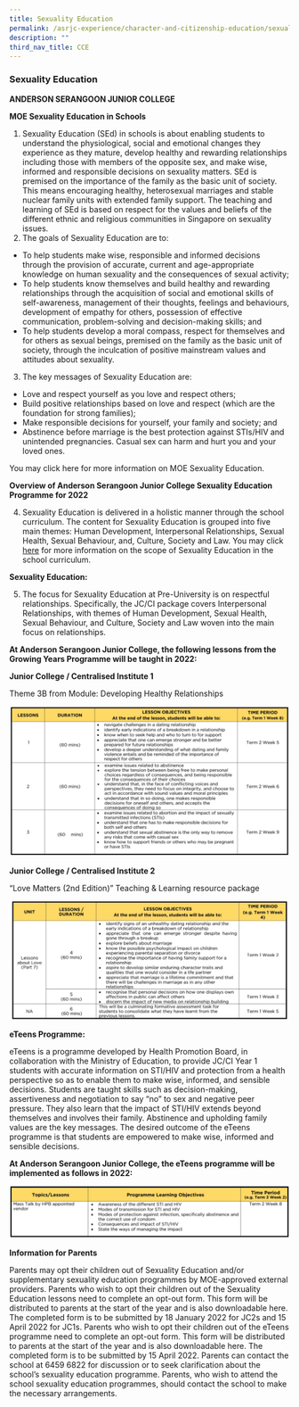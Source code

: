 ```yaml
---
title: Sexuality Education
permalink: /asrjc-experience/character-and-citizenship-education/sexuality-education/
description: ""
third_nav_title: CCE
---
```

### Sexuality Education

**ANDERSON SERANGOON JUNIOR COLLEGE**

**MOE Sexuality Education in Schools**

1. Sexuality Education (SEd) in schools is about enabling students to understand the physiological, social and emotional changes they experience as they mature, develop healthy and rewarding relationships including those with members of the opposite sex, and make wise, informed and responsible decisions on sexuality matters. SEd is premised on the importance of the family as the basic unit of society. This means encouraging healthy, heterosexual marriages and stable nuclear family units with extended family support. The teaching and learning of SEd is based on respect for the values and beliefs of the different ethnic and religious communities in Singapore on sexuality issues.
2. The goals of Sexuality Education are to:

* To help students make wise, responsible and informed decisions through the provision of accurate, current and age-appropriate knowledge on human sexuality and the consequences of sexual activity;
* To help students know themselves and build healthy and rewarding relationships through the acquisition of social and emotional skills of self-awareness, management of their thoughts, feelings and behaviours, development of empathy for others, possession of effective communication, problem-solving and decision-making skills; and
* To help students develop a moral compass, respect for themselves and for others as sexual beings, premised on the family as the basic unit of society, through the inculcation of positive mainstream values and attitudes about sexuality.
 
3. The key messages of Sexuality Education are:

* Love and respect yourself as you love and respect others;
* Build positive relationships based on love and respect (which are the foundation for strong families);
* Make responsible decisions for yourself, your family and society; and
* Abstinence before marriage is the best protection against STIs/HIV and unintended pregnancies. Casual sex can harm and hurt you and your loved ones.
 

You may click here for more information on MOE Sexuality Education.

**Overview of Anderson Serangoon Junior College Sexuality Education Programme for 2022**

4. Sexuality Education is delivered in a holistic manner through the school curriculum. The content for Sexuality Education is grouped into five main themes: Human Development, Interpersonal Relationships, Sexual Health, Sexual Behaviour, and, Culture, Society and Law. You may click [here](https://www.moe.gov.sg/education-in-sg/our-programmes/sexuality-education/scope-and-teaching-approach) for more information on the scope of Sexuality Education in the school curriculum.

**Sexuality Education:**

5. The focus for Sexuality Education at Pre-University is on respectful relationships. Specifically, the JC/CI package covers Interpersonal Relationships, with themes of Human Development, Sexual Health, Sexual Behaviour, and Culture, Society and Law woven into the main focus on relationships.


**At Anderson Serangoon Junior College, the following lessons from the Growing Years Programme will be taught in 2022:**

 

**Junior College / Centralised Institute 1**

Theme 3B from Module: Developing Healthy Relationships

![](/images/SED1-1536x825.jpg)

**Junior College / Centralised Institute 2**

“Love Matters (2nd Edition)” Teaching & Learning resource package

![](/images/SED2-1536x653.jpg)

**eTeens Programme:**

eTeens is a programme developed by Health Promotion Board, in collaboration with the Ministry of Education, to provide JC/CI Year 1 students with accurate information on STI/HIV and protection from a health perspective so as to enable them to make wise, informed, and sensible decisions.
Students are taught skills such as decision-making, assertiveness and negotiation to say “no” to sex and negative peer pressure. They also learn that the impact of STI/HIV extends beyond themselves and involves their family. Abstinence and upholding family values are the key messages. The desired outcome of the eTeens programme is that students are empowered to make wise, informed and sensible decisions.

**At Anderson Serangoon Junior College, the eTeens programme will be implemented as follows in 2022:**

![](/images/SED3-1536x288.jpg)

**Information for Parents**

Parents may opt their children out of Sexuality Education and/or supplementary sexuality education programmes by MOE-approved external providers.
Parents who wish to opt their children out of the Sexuality Education lessons need to complete an opt-out form. This form will be distributed to parents at the start of the year and is also downloadable here. The completed form is to be submitted by 18 January 2022 for JC2s and 15 April 2022 for JC1s.
Parents who wish to opt their children out of the eTeens programme need to complete an opt-out form. This form will be distributed to parents at the start of the year and is also downloadable here. The completed form is to be submitted by 15 April  2022.
Parents can contact the school at 6459 6822 for discussion or to seek clarification about the school’s sexuality education programme.
Parents, who wish to attend the school sexuality education programmes, should contact the school to make the necessary arrangements.